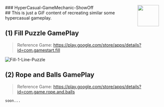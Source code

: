 <img align="right" src="https://cdn-icons-png.flaticon.com/512/2780/2780137.png" width="70px"/>
### HyperCasual-GameMechanic-ShowOff
</br clear="left"/>
## This is just a GiF content of recreating similar some hypercasual gameplay.

## (1) Fill Puzzle GamePlay
> Reference Game: https://play.google.com/store/apps/details?id=com.gamestart.fill

![Fill-1-Line-Puzzle](https://user-images.githubusercontent.com/113447169/191811124-fba074e0-03cc-40aa-9ca7-1d8e3991d331.gif)

## (2) Rope and Balls GamePlay
> Reference Game: https://play.google.com/store/apps/details?id=com.game.rope.and.balls

```
soon...
```
